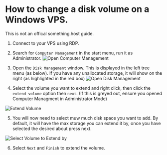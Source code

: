 # How to change a disk volume on a Windows VPS.

This is not an offical something.host guide.

1. Connect to your VPS using RDP. 
2. Search for `Computer Management` in the start menu, run it as Administrator.
![Open Computer Management](http://zentool.xyz/images/mstsc_jw71kBLNGd.png)

3. Open the `Disk Management` window. This is displayed in the left tree menu (as below). If you have any unallocated storage, it will show on the right (as highlighted in the red box)
![Open Disk Management](http://zentool.xyz/images/mstsc_2Z0tNhUxhO.png)

4. Select the volume you want to extend and right click, then click the `extend volume` option then `next`. (If this is greyed out, ensure you opened Computer Managment in Administrator Mode)

![Extend Volume](http://zentool.xyz/images/mstsc_KO9VQKTHij.png)

5. You will now need to select muw much disk space you want to add. By default, it will have the max storage you can extend it by, once you have selected the desired about press next.

![Select Volume to Extend by](http://zentool.xyz/images/mstsc_NdiRaczt4d.png)

6. Select `Next` and `Finish` to extend the volume.
